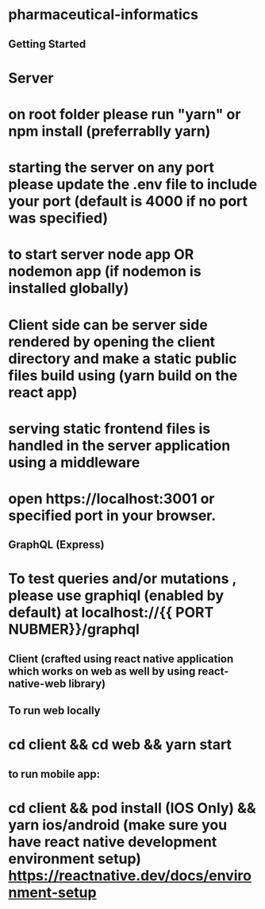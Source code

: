 # pharmaceutical-informatics

## Getting Started

# Server
# on root folder please run "yarn" or npm install (preferrablly yarn)
# starting the server on any port please update the .env file to include your port (default is 4000 if no port was specified)
# to start server node app OR nodemon app (if nodemon is installed globally)

# Client side can be server side rendered by opening the client directory and make a static public files build using (yarn build on the react app)
# serving static frontend files is handled in the server application using a middleware

# open https://localhost:3001 or specified port in your browser.

## GraphQL (Express)
# To test queries and/or mutations , please use graphiql (enabled by default) at localhost://{{ PORT NUBMER}}/graphql



## Client (crafted using react native application which works on web as well by using react-native-web library)

## To run web locally
# cd client && cd web && yarn start

## to run mobile app:
# cd client && pod install (IOS Only) && yarn ios/android (make sure you have react native development environment setup) https://reactnative.dev/docs/environment-setup
